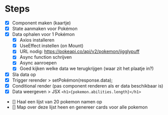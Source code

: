 # Steps

- [x] Component maken (kaartje)
- [x] State aanmaken voor Pokémon
- [x] Data ophalen voor 1 Pokémon
  - [x] Axios installeren
  - [x] UseEffect instellen (on Mount)
  - [x] URL nodig: https://pokeapi.co/api/v2/pokemon/jigglypuff
  - [x] Async function schrijven
  - [x] Async aanroepen
  - [x] Goed kijken welke data we terugkrijgen (waar zit het plaatje in?)
- [x] Sla data op
- [x] Trigger rerender > setPokémon(response.data);
- [x] Conditional render (pas component renderen als er data beschikbaar is)
- [x] Data weergeven > JSX `<h1>{pokemon.abilities.length}</h1>`
- [] Haal een lijst van 20 pokemon namen op
- [] Map over deze lijst heen en genereer cards voor alle pokemon
